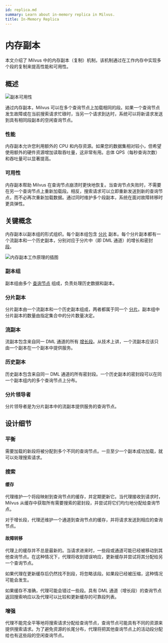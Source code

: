 ```yaml
---
id: replica.md
summary: Learn about in-memory replica in Milvus.
title: In-Memory Replica
---
```


# 内存副本

本文介绍了 Milvus 中的内存副本（复制）机制，该机制通过在工作内存中实现多个段的复制来提高性能和可用性。

## 概述

![副本可用性](/replica_availability.jpg "内存副本提高系统可用性。")

通过内存副本，Milvus 可以在多个查询节点上加载相同的段。如果一个查询节点发生故障或在当前搜索请求忙碌时，当另一个请求到达时，系统可以将新请求发送到具有相同段副本的空闲查询节点。

### 性能

内存副本允许您利用额外的 CPU 和内存资源。如果您的数据集相对较小，但希望使用额外的硬件资源增加读取吞吐量，这非常有用。总体 QPS（每秒查询次数）和吞吐量可以显著提高。

### 可用性

内存副本帮助 Milvus 在查询节点崩溃时更快地恢复。当查询节点失败时，不需要在另一个查询节点上重新加载段。相反，搜索请求可以立即重新发送到新的查询节点，而不必再次重新加载数据。通过同时维护多个段副本，系统在面对故障转移时更具弹性。

## 关键概念

内存副本以副本组的形式组织。每个副本组包含 [分片](https://milvus.io/docs/v2.1.x/glossary.md#Sharding) 副本。每个分片副本都有一个流副本和一个历史副本，分别对应于分片中（即 DML 通道）的增长和密封 [段](https://milvus.io/docs/v2.1.x/glossary.md#Segment)。

![内存副本工作原理的插图](/replica_availability.jpg)

### 副本组

副本组由多个 [查询节点](https://milvus.io/docs/v2.1.x/four_layers.md#Query-node) 组成，负责处理历史数据和副本。

### 分片副本

分片副本由一个流副本和一个历史副本组成，两者都属于同一个 [分片](https://milvus.io/blog/deep-dive-1-milvus-architecture-overview.md#Shard)。副本组中分片副本的数量由指定集合中的分片数量决定。

### 流副本

流副本包含来自同一 DML 通道的所有 [增长段](https://milvus.io/docs/v2.1.x/glossary.md#Segment)。从技术上讲，一个流副本应该只由一个副本在一个副本中提供服务。

### 历史副本

历史副本包含来自同一 DML 通道的所有密封段。一个历史副本的密封段可以在同一个副本组内的多个查询节点上分布。

### 分片领导者

分片领导者是为分片副本中的流副本提供服务的查询节点。

## 设计细节

### 平衡

需要加载的新段将被分配到多个不同的查询节点。一旦至少一个副本成功加载，就可以处理搜索请求。

### 搜索

#### 缓存

代理维护一个将段映射到查询节点的缓存，并定期更新它。当代理接收到请求时，Milvus 从缓存中获取所有需要搜索的密封段，并尝试将它们均匀地分配给查询节点。

对于增长段，代理还维护一个通道到查询节点的缓存，并将请求发送到相应的查询节点。

#### 故障转移

代理上的缓存并不总是最新的。当请求进来时，一些段或通道可能已经被移动到其他查询节点。在这种情况下，代理将收到错误响应，更新缓存并尝试将其分配给另一个查询节点。

如果代理在更新缓存后仍然找不到段，将忽略该段。如果段已经被压缩，这种情况可能会发生。

如果缓存不准确，代理可能会错过一些段。具有 DML 通道（增长段）的查询节点返回搜索响应以及代理可以比较和更新缓存的可靠段列表。

### 增强

代理不能完全平等地将搜索请求分配给查询节点，查询节点可能具有不同的资源来提供搜索请求。为了避免资源的长尾分布，代理将把其他查询节点上的活动段分配给也有这些段的空闲查询节点。
